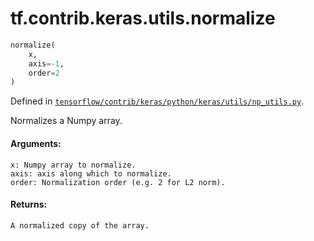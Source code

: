 <div itemscope itemtype="http://developers.google.com/ReferenceObject">
<meta itemprop="name" content="tf.contrib.keras.utils.normalize" />
</div>

# tf.contrib.keras.utils.normalize

``` python
normalize(
    x,
    axis=-1,
    order=2
)
```



Defined in [`tensorflow/contrib/keras/python/keras/utils/np_utils.py`](https://www.tensorflow.org/code/tensorflow/contrib/keras/python/keras/utils/np_utils.py).

Normalizes a Numpy array.

#### Arguments:

    x: Numpy array to normalize.
    axis: axis along which to normalize.
    order: Normalization order (e.g. 2 for L2 norm).


#### Returns:

    A normalized copy of the array.